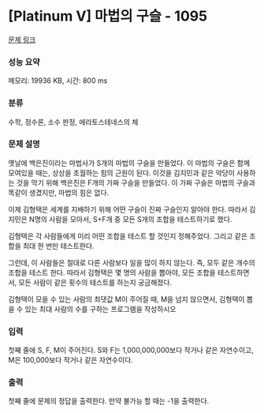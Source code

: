 # [Platinum V] 마법의 구슬 - 1095 

[문제 링크](https://www.acmicpc.net/problem/1095) 

### 성능 요약

메모리: 19936 KB, 시간: 800 ms

### 분류

수학, 정수론, 소수 판정, 에라토스테네스의 체

### 문제 설명

<p>옛날에 백은진이라는 마법사가 S개의 마법의 구슬을 만들었다. 이 마법의 구슬은 함께 모여있을 때는, 상상을 초월하는 힘의 근원이 된다. 이것을 김지민과 같은 악당이 사용하는 것을 막기 위해 백은진은 F개의 가짜 구슬을 만들었다. 이 가짜 구슬은 마법의 구슬과 똑같이 생겼지만, 마법의 힘은 없다.</p>

<p>이제 김형택은 세계를 지배하기 위해 어떤 구슬이 진짜 구슬인지 알아야 한다. 따라서 김지민은 N명의 사람을 모아서, S+F개 중 모든 S개의 조합을 테스트하기로 했다.</p>

<p>김형택은 각 사람들에게 미리 어떤 조합을 테스트 할 것인지 정해주었다. 그리고 같은 조합을 최대 한 번만 테스트한다.</p>

<p>그런데, 이 사람들은 절대로 다른 사람보다 일을 많이 하지 않는다. 즉, 모두 같은 개수의 조합을 테스트 한다. 따라서 김형택은 몇 명의 사람을 뽑아야, 모든 조합을 테스트하면서, 모든 사람이 같은 횟수의 테스트를 하는지 궁금해졌다.</p>

<p>김형택이 모을 수 있는 사람의 최댓값 M이 주어질 때, M을 넘지 않으면서, 김형택이 뽑을 수 있는 최대 사람의 수를 구하는 프로그램을 작성하시오</p>

### 입력 

 <p>첫째 줄에 S, F, M이 주어진다. S와 F는 1,000,000,000보다 작거나 같은 자연수이고, M은 100,000보다 작거나 같은 자연수이다.</p>

### 출력 

 <p>첫째 줄에 문제의 정답을 출력한다. 만약 불가능 할 때는 -1을 출력한다.</p>

